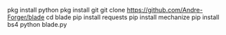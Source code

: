 pkg install python
pkg install git
git clone https://github.com/Andre-Forger/blade
cd blade
pip install requests
pip install mechanize
pip install bs4
python blade.py
